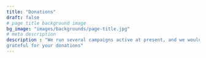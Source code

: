 ```yaml
---
title: "Donations"
draft: false
# page title background image
bg_image: "images/backgrounds/page-title.jpg"
# meta description
description : "We run several campaigns active at present, and we would be 
grateful for your donations"
---
```

